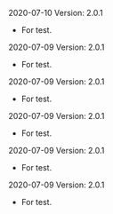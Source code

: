 2020-07-10 Version: 2.0.1
- For test.

2020-07-09 Version: 2.0.1
- For test.

2020-07-09 Version: 2.0.1
- For test.

2020-07-09 Version: 2.0.1
- For test.

2020-07-09 Version: 2.0.1
- For test.

2020-07-09 Version: 2.0.1
- For test.

